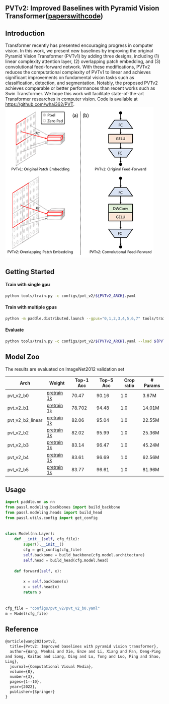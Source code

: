 ## PVTv2: Improved Baselines with Pyramid Vision Transformer([paperswithcode](https://paperswithcode.com/paper/pvtv2-improved-baselines-with-pyramid-vision))

## Introduction

Transformer recently has presented encouraging progress in computer vision. In this work, we present new baselines by improving the original Pyramid Vision Transformer (PVTv1) by adding three designs, including (1) linear complexity attention layer, (2) overlapping patch embedding, and (3) convolutional feed-forward network. With these modifications, PVTv2 reduces the computational complexity of PVTv1 to linear and achieves significant improvements on fundamental vision tasks such as classification, detection, and segmentation. Notably, the proposed PVTv2 achieves comparable or better performances than recent works such as Swin Transformer. We hope this work will facilitate state-of-the-art Transformer researches in computer vision. Code is available at https://github.com/whai362/PVT.  
![PVTv2](arch.png)

## Getting Started

#### Train with single gpu
```bash
python tools/train.py -c configs/pvt_v2/${PVTv2_ARCH}.yaml
```
#### Train with multiple gpus

```bash
python -m paddle.distributed.launch --gpus="0,1,2,3,4,5,6,7" tools/train.py -c configs/pvt_v2/${PVTv2_ARCH}.yaml
```
#### Evaluate

```bash
python tools/train.py -c configs/pvt_v2/${PVTv2_ARCH}.yaml --load ${PVTv2_WEGHT_FILE} --evaluate-only
```


## Model Zoo

The results are evaluated on ImageNet2012 validation set

| Arch               | Weight                                                       | Top-1 Acc | Top-5 Acc | Crop ratio | # Params |
| ------------------ | ------------------------------------------------------------ | --------- | --------- | ---------- | -------- |
| pvt_v2_b0  | [pretrain 1k](https://passl.bj.bcebos.com/vision_transformers/pvt_v2/pvt_v2_b0.pdparams) | 70.47   | 90.16 | 1.0 | 3.67M |
| pvt_v2_b1  | [pretrain 1k](https://passl.bj.bcebos.com/vision_transformers/pvt_v2/pvt_v2_b1.pdparams) | 78.702   | 94.48 | 1.0 | 14.01M |
| pvt_v2_b2_linear  | [pretrain 1k](https://passl.bj.bcebos.com/vision_transformers/pvt_v2/pvt_v2_b2_linear.pdparams) | 82.06   | 95.04 | 1.0 | 22.55M |
| pvt_v2_b2  | [pretrain 1k](https://passl.bj.bcebos.com/vision_transformers/pvt_v2/pvt_v2_b2.pdparams) | 82.02   | 95.99 | 1.0 | 25.36M |
| pvt_v2_b3  | [pretrain 1k](https://passl.bj.bcebos.com/vision_transformers/pvt_v2/pvt_v2_b3.pdparams) | 83.14   | 96.47 | 1.0 | 45.24M |
| pvt_v2_b4  | [pretrain 1k](https://passl.bj.bcebos.com/vision_transformers/pvt_v2/pvt_v2_b4.pdparams) | 83.61   | 96.69 | 1.0 | 62.56M |
| pvt_v2_b5  | [pretrain 1k](https://passl.bj.bcebos.com/vision_transformers/pvt_v2/pvt_v2_b5.pdparams) | 83.77   | 96.61 | 1.0 | 81.96M |

## Usage

```python
import paddle.nn as nn
from passl.modeling.backbones import build_backbone
from passl.modeling.heads import build_head
from passl.utils.config import get_config


class Model(nn.Layer):
    def __init__(self, cfg_file):
        super().__init__()
        cfg = get_config(cfg_file)
        self.backbone = build_backbone(cfg.model.architecture)
        self.head = build_head(cfg.model.head)

    def forward(self, x):

        x = self.backbone(x)
        x = self.head(x)
        return x


cfg_file = "configs/pvt_v2/pvt_v2_b0.yaml"
m = Model(cfg_file)
```

## Reference

```
@article{wang2021pvtv2,
  title={Pvtv2: Improved baselines with pyramid vision transformer},
  author={Wang, Wenhai and Xie, Enze and Li, Xiang and Fan, Deng-Ping and Song, Kaitao and Liang, Ding and Lu, Tong and Luo, Ping and Shao, Ling},
  journal={Computational Visual Media},
  volume={8},
  number={3},
  pages={1--10},
  year={2022},
  publisher={Springer}
}
```
